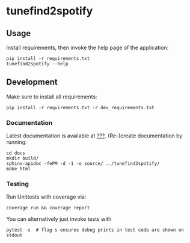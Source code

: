 # tunefind2spotify

## Usage
Install requirements, then invoke the help page of the application:

```shell script
pip install -r requirements.txt
tunefind2spotify --help
```

## Development

Make sure to install all requirements:
```shell script
pip install -r requirements.txt -r dev_requirements.txt
```

### Documentation

Latest documentation is available at [???](). (Re-)create documentation by
running:

```shell script
cd docs
mkdir build/
sphinx-apidoc -fePM -d -1 -o source/ ../tunefind2spotify/
make html
```

### Testing

Run Unittests with coverage via:

```shell script
coverage run && coverage report
```

You can alternatively just invoke tests with
```shell script
pytest -s  # flag s ensures debug prints in test code are shown on stdout
```